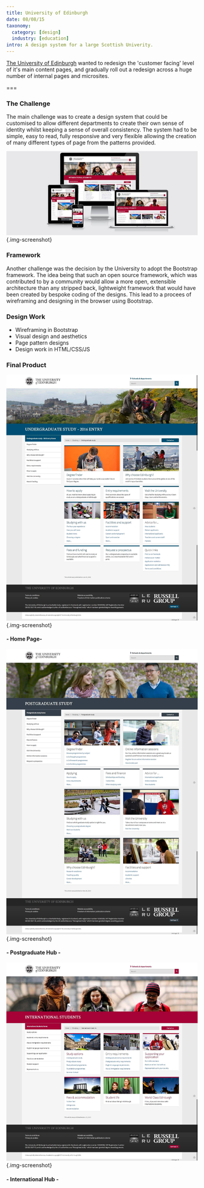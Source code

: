 ```yaml
---
title: University of Edinburgh
date: 08/08/15
taxonomy:
  category: [design]
  industry: [education]
intro: A design system for a large Scottish Univerity.
---
```


<a href="http://www.ed.ac.uk" target="_blank">The University of Edinburgh</a> wanted to redesign the 'customer facing' level of it's main content pages, and gradually roll out a redesign across a huge number of internal pages and microsites.

===

### The Challenge

The main challenge was to create a design system that could be customised to allow different departments to create their own sense of identity whilst keeping a sense of overall consistency.  The system had to be simple, easy to read, fully responsive and very flexible allowing the creation of many different types of page from the patterns provided.

![AWID Home Page 2015](responsive.jpg){.img-screenshot}

### Framework

Another challenge was the decision by the University to adopt the Bootstrap framework.  The idea being that such an open source framework, which was contributed to by a community would allow a more open, extensible architecture than any stripped back, lightweight framework that would have been created by bespoke coding of the designs.  This lead to a procees of wireframing and designing in the browser using Bootstrap.

### Design Work

* Wireframing in Bootstrap
* Visual design and aesthetics
* Page pattern designs
* Design work in HTML/CSS/JS

### Final Product

![AWID Home Page 2015](landing.jpg){.img-screenshot}
#### - Home Page-

![postgraduate hub](landing2.jpg){.img-screenshot}
#### - Postgraduate Hub  -

![International hub](focus.jpg){.img-screenshot}
#### - International Hub  -
